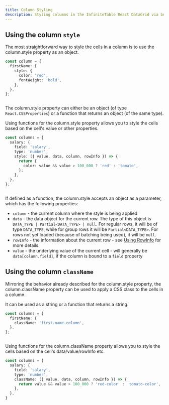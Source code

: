 ```yaml
---
title: Column Styling
description: Styling columns in the InfiniteTable React DataGrid via both style and className properties.
---
```


## Using the column `style`

The most straightforward way to style the cells in a column is to use the <PropLink name="columns.style">column.style</PropLink> property as an object.

```ts title="Styling a column in the DataGrid"
const column = {
  firstName: {
    style: {
      color: 'red',
      fontWeight: 'bold',
    },
  },
};
```

```tsx live title="Using column.style as an object" file="column-style-object-example.page.tsx"

```

The <PropLink name="columns.style">column.style</PropLink> property can either be an object (of type `React.CSSProperties`) or a function that returns an object (of the same type).

Using functions for the <PropLink name="columns.style">column.style</PropLink> property allows you to style the cells based on the cell's value or other properties.

```ts {6} title="Styling a column using a style function"
const columns = {
  salary: {
    field: 'salary',
    type: 'number',
    style: ({ value, data, column, rowInfo }) => {
      return {
        color: value && value > 100_000 ? 'red' : 'tomato',
      };
    },
  },
};
```

<Sandpack title="Using column.style as a function">

```tsx file="column-style-fn-example.page.tsx"

```

</Sandpack>

<Note>

If defined as a function, the <PropLink name="columns.style">column.style</PropLink> accepts an object as a parameter, which has the following properties:

- `column` - the current column where the style is being applied
- `data` - the data object for the current row. The type of this object is `DATA_TYPE | Partial<DATA_TYPE> | null`. For regular rows, it will be of type `DATA_TYPE`, while for group rows it will be `Partial<DATA_TYPE>`. For rows not yet loaded (because of batching being used), it will be `null`.
- `rowInfo` - the information about the current row - see [Using RowInfo](/docs/learn/rows/using-row-info) for more details.
- `value` - the underlying value of the current cell - will generally be `data[column.field]`, if the column is bound to a `field` property

</Note>

## Using the column `className`

Mirroring the behavior already described for the <PropLink name="columns.style">column.style</PropLink> property, the <PropLink name="columns.className">column.className</PropLink> property can be used to apply a CSS class to the cells in a column.

It can be used as a string or a function that returns a string.

```ts title="Styling a column using column.className"
const columns = {
  firstName: {
    className: 'first-name-column',
  },
};
```

<Sandpack title="Using column.className as an string">

```tsx files=["column-className-string-example.page.tsx","coloring.module.css"]

```

</Sandpack>

Using functions for the <PropLink name="columns.className">column.className</PropLink> property allows you to style the cells based on the cell's data/value/rowInfo etc.

```ts {6} title="Styling a column using a className function"
const columns = {
  salary: {
    field: 'salary',
    type: 'number',
    className: ({ value, data, column, rowInfo }) => {
      return value && value > 100_000 ? 'red-color' : 'tomato-color',
    },
  },
}
```

<Sandpack title="Using column.className as a function">

```tsx files=["column-className-fn-example.page.tsx","coloring.module.css"]

```

</Sandpack>
